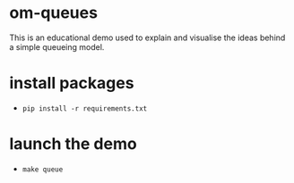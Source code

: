 # om-queues

This is an educational demo used to explain and visualise the ideas behind a simple queueing model.

# install packages
- `pip install -r requirements.txt`

# launch the demo
- `make queue`
